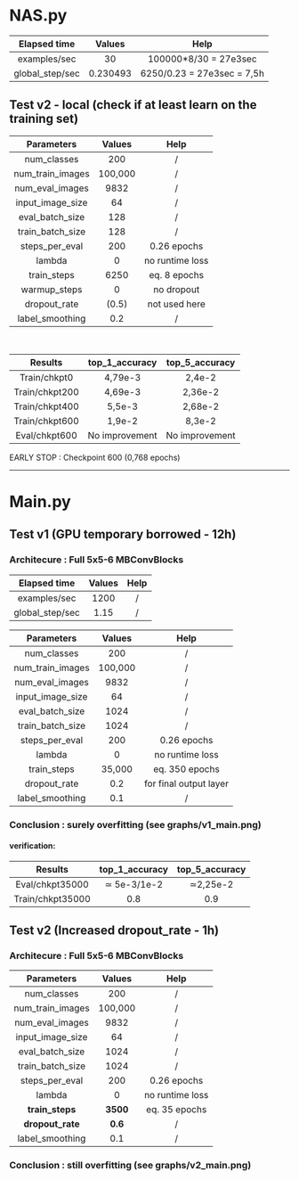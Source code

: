 
# NAS.py


| Elapsed time  |     Values     |  Help |
|:-----------------------------:|:--------------------------------:|:------------------------------------:|
| examples/sec |  30             | 100000*8/30 = 27e3sec |
| global_step/sec |   0.230493             | 6250/0.23 = 27e3sec = 7,5h |


## Test v2 - local (check if at least learn on the training set)

| Parameters  |     Values     |  Help | 
|:-----------------------------:|:--------------------------------:|:------------------------------------:|
| num_classes |  200             | / |
| num_train_images |   100,000             | / |
| num_eval_images |  9832             | / |
| input_image_size |  64             | / |
| eval_batch_size |  128             | / |
| train_batch_size |  128             | /|
| steps_per_eval |  200             | 0.26 epochs|
| lambda |  0             | no runtime loss |
| train_steps |    6250   |   eq. 8 epochs |
| warmup_steps | 0 |    no dropout |
| dropout_rate |    (0.5)   |   not used here |
| label_smoothing | 0.2 |    / |

</br>


| Results  |     top_1_accuracy     |  top_5_accuracy  |
|:-----------------------------:|:--------------------------------:|:------------------------------------:|
| Train/chkpt0|                4,79e-3 | 2,4e-2 |
| Train/chkpt200 |                4,69e-3 | 2,36e-2 |
| Train/chkpt400|                5,5e-3 | 2,68e-2 |
| Train/chkpt600|                1,9e-2 | 8,3e-2 |
| Eval/chkpt600|                No improvement | No improvement |


EARLY STOP : Checkpoint 600 (0,768 epochs)

---------------------------



# Main.py


## Test v1 (GPU temporary borrowed - 12h)


### Architecure : Full 5x5-6 MBConvBlocks

| Elapsed time  |     Values     |  Help |
|:-----------------------------:|:--------------------------------:|:------------------------------------:|
| examples/sec |  1200             | /|
| global_step/sec |   1.15             | / |


| Parameters  |     Values     |  Help | 
|:-----------------------------:|:--------------------------------:|:------------------------------------:|
| num_classes |  200             | / |
| num_train_images |   100,000             | / |
| num_eval_images |  9832             | / |
| input_image_size |  64             | / |
| eval_batch_size |  1024             | / |
| train_batch_size |  1024             | /|
| steps_per_eval |  200             | 0.26 epochs|
| lambda |  0             | no runtime loss |
| train_steps |    35,000  |   eq. 350 epochs |
| dropout_rate |    0.2   |   for final output layer |
| label_smoothing | 0.1 |    / |


### Conclusion : surely overfitting (see graphs/v1_main.png)

#### verification:

| Results  |     top_1_accuracy     |  top_5_accuracy  |
|:-----------------------------:|:--------------------------------:|:------------------------------------:|
| Eval/chkpt35000|                ≃ 5e-3/1e-2 |  ≃2,25e-2 |
| Train/chkpt35000|                0.8 | 0.9 |


## Test v2 (Increased dropout_rate - 1h)


### Architecure : Full 5x5-6 MBConvBlocks



| Parameters  |     Values     |  Help | 
|:-----------------------------:|:--------------------------------:|:------------------------------------:|
| num_classes |  200             | / |
| num_train_images |   100,000             | / |
| num_eval_images |  9832             | / |
| input_image_size |  64             | / |
| eval_batch_size |  1024             | / |
| train_batch_size |  1024             | /|
| steps_per_eval |  200             | 0.26 epochs|
| lambda |  0             | no runtime loss |
| **train_steps** |    **3500**  |   eq. 35 epochs |
| **dropout_rate** |    **0.6**   |   / |
| label_smoothing | 0.1 |    / |


### Conclusion : still overfitting (see graphs/v2_main.png)

